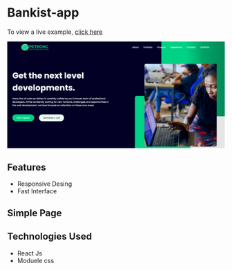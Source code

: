 # Bankist-app

To view a live example, [click here](https://petrong.vercel.app/)

<img src="public/images/gthome.png">

## Features
* Responsive Desing 
* Fast Interface

## Simple Page

## Technologies Used
* React Js
* Moduele css




